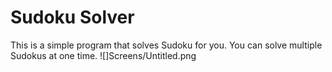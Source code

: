 # Sudoku Solver
This is a simple program that solves Sudoku for you. You can solve multiple Sudokus at one time.
![]Screens/Untitled.png
